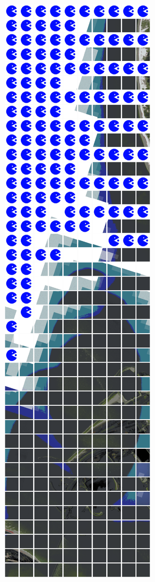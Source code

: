 <html>
<div>
<img src="https://github.com/HakkaTjakka/NL_TILE_MAP/blob/main/source.png" height="44" width="44">
<img src="https://github.com/HakkaTjakka/NL_TILE_MAP/blob/main/source.png" height="44" width="44">
<img src="https://github.com/HakkaTjakka/NL_TILE_MAP/blob/main/source.png" height="44" width="44">
<img src="https://github.com/HakkaTjakka/NL_TILE_MAP/blob/main/source.png" height="44" width="44">
<img src="https://github.com/HakkaTjakka/NL_TILE_MAP/blob/main/source.png" height="44" width="44">
<img src="https://github.com/HakkaTjakka/NL_TILE_MAP/blob/main/source.png" height="44" width="44">
<img src="https://github.com/HakkaTjakka/NL_TILE_MAP/blob/main/source.png" height="44" width="44">
<img src="https://github.com/HakkaTjakka/NL_TILE_MAP/blob/main/source.png" height="44" width="44">
<img src="https://github.com/HakkaTjakka/NL_TILE_MAP/blob/main/source.png" height="44" width="44">
<img src="https://github.com/HakkaTjakka/NL_TILE_MAP/blob/main/source.png" height="44" width="44">
<img src="https://github.com/HakkaTjakka/NL_TILE_MAP/blob/main/source.png" height="44" width="44">
<img src="https://github.com/HakkaTjakka/NL_TILE_MAP/blob/main/source.png" height="44" width="44">
<img src="https://github.com/HakkaTjakka/NL_TILE_MAP/blob/main/source.png" height="44" width="44">
<img src="https://github.com/HakkaTjakka/NL_TILE_MAP/blob/main/source.png" height="44" width="44">
<img src="https://github.com/HakkaTjakka/NL_TILE_MAP/blob/main/source.png" height="44" width="44">
<img src="https://github.com/HakkaTjakka/NL_TILE_MAP/blob/main/18/596/-1043/r.5965.-10430.png" height="44" width="44">
<img src="https://github.com/HakkaTjakka/NL_TILE_MAP/blob/main/18/596/-1043/r.5966.-10430.png" height="44" width="44">
<img src="https://github.com/HakkaTjakka/NL_TILE_MAP/blob/main/18/596/-1043/r.5967.-10430.png" height="44" width="44">
<img src="https://github.com/HakkaTjakka/NL_TILE_MAP/blob/main/18/596/-1043/r.5968.-10430.png" height="44" width="44">
<img src="https://github.com/HakkaTjakka/NL_TILE_MAP/blob/main/18/596/-1043/r.5969.-10430.png" height="44" width="44">
<br>
<img src="https://github.com/HakkaTjakka/NL_TILE_MAP/blob/main/source.png" height="44" width="44">
<img src="https://github.com/HakkaTjakka/NL_TILE_MAP/blob/main/source.png" height="44" width="44">
<img src="https://github.com/HakkaTjakka/NL_TILE_MAP/blob/main/source.png" height="44" width="44">
<img src="https://github.com/HakkaTjakka/NL_TILE_MAP/blob/main/source.png" height="44" width="44">
<img src="https://github.com/HakkaTjakka/NL_TILE_MAP/blob/main/source.png" height="44" width="44">
<img src="https://github.com/HakkaTjakka/NL_TILE_MAP/blob/main/source.png" height="44" width="44">
<img src="https://github.com/HakkaTjakka/NL_TILE_MAP/blob/main/source.png" height="44" width="44">
<img src="https://github.com/HakkaTjakka/NL_TILE_MAP/blob/main/source.png" height="44" width="44">
<img src="https://github.com/HakkaTjakka/NL_TILE_MAP/blob/main/source.png" height="44" width="44">
<img src="https://github.com/HakkaTjakka/NL_TILE_MAP/blob/main/source.png" height="44" width="44">
<img src="https://github.com/HakkaTjakka/NL_TILE_MAP/blob/main/source.png" height="44" width="44">
<img src="https://github.com/HakkaTjakka/NL_TILE_MAP/blob/main/source.png" height="44" width="44">
<img src="https://github.com/HakkaTjakka/NL_TILE_MAP/blob/main/source.png" height="44" width="44">
<img src="https://github.com/HakkaTjakka/NL_TILE_MAP/blob/main/source.png" height="44" width="44">
<img src="https://github.com/HakkaTjakka/NL_TILE_MAP/blob/main/source.png" height="44" width="44">
<img src="https://github.com/HakkaTjakka/NL_TILE_MAP/blob/main/18/596/-1043/r.5965.-10429.png" height="44" width="44">
<img src="https://github.com/HakkaTjakka/NL_TILE_MAP/blob/main/18/596/-1043/r.5966.-10429.png" height="44" width="44">
<img src="https://github.com/HakkaTjakka/NL_TILE_MAP/blob/main/18/596/-1043/r.5967.-10429.png" height="44" width="44">
<img src="https://github.com/HakkaTjakka/NL_TILE_MAP/blob/main/18/596/-1043/r.5968.-10429.png" height="44" width="44">
<img src="https://github.com/HakkaTjakka/NL_TILE_MAP/blob/main/18/596/-1043/r.5969.-10429.png" height="44" width="44">
<br>
<img src="https://github.com/HakkaTjakka/NL_TILE_MAP/blob/main/source.png" height="44" width="44">
<img src="https://github.com/HakkaTjakka/NL_TILE_MAP/blob/main/source.png" height="44" width="44">
<img src="https://github.com/HakkaTjakka/NL_TILE_MAP/blob/main/source.png" height="44" width="44">
<img src="https://github.com/HakkaTjakka/NL_TILE_MAP/blob/main/source.png" height="44" width="44">
<img src="https://github.com/HakkaTjakka/NL_TILE_MAP/blob/main/source.png" height="44" width="44">
<img src="https://github.com/HakkaTjakka/NL_TILE_MAP/blob/main/source.png" height="44" width="44">
<img src="https://github.com/HakkaTjakka/NL_TILE_MAP/blob/main/source.png" height="44" width="44">
<img src="https://github.com/HakkaTjakka/NL_TILE_MAP/blob/main/source.png" height="44" width="44">
<img src="https://github.com/HakkaTjakka/NL_TILE_MAP/blob/main/source.png" height="44" width="44">
<img src="https://github.com/HakkaTjakka/NL_TILE_MAP/blob/main/source.png" height="44" width="44">
<img src="https://github.com/HakkaTjakka/NL_TILE_MAP/blob/main/source.png" height="44" width="44">
<img src="https://github.com/HakkaTjakka/NL_TILE_MAP/blob/main/source.png" height="44" width="44">
<img src="https://github.com/HakkaTjakka/NL_TILE_MAP/blob/main/source.png" height="44" width="44">
<img src="https://github.com/HakkaTjakka/NL_TILE_MAP/blob/main/source.png" height="44" width="44">
<img src="https://github.com/HakkaTjakka/NL_TILE_MAP/blob/main/18/596/-1043/r.5964.-10428.png" height="44" width="44">
<img src="https://github.com/HakkaTjakka/NL_TILE_MAP/blob/main/18/596/-1043/r.5965.-10428.png" height="44" width="44">
<img src="https://github.com/HakkaTjakka/NL_TILE_MAP/blob/main/18/596/-1043/r.5966.-10428.png" height="44" width="44">
<img src="https://github.com/HakkaTjakka/NL_TILE_MAP/blob/main/18/596/-1043/r.5967.-10428.png" height="44" width="44">
<img src="https://github.com/HakkaTjakka/NL_TILE_MAP/blob/main/18/596/-1043/r.5968.-10428.png" height="44" width="44">
<img src="https://github.com/HakkaTjakka/NL_TILE_MAP/blob/main/18/596/-1043/r.5969.-10428.png" height="44" width="44">
<br>
<img src="https://github.com/HakkaTjakka/NL_TILE_MAP/blob/main/source.png" height="44" width="44">
<img src="https://github.com/HakkaTjakka/NL_TILE_MAP/blob/main/source.png" height="44" width="44">
<img src="https://github.com/HakkaTjakka/NL_TILE_MAP/blob/main/source.png" height="44" width="44">
<img src="https://github.com/HakkaTjakka/NL_TILE_MAP/blob/main/source.png" height="44" width="44">
<img src="https://github.com/HakkaTjakka/NL_TILE_MAP/blob/main/source.png" height="44" width="44">
<img src="https://github.com/HakkaTjakka/NL_TILE_MAP/blob/main/source.png" height="44" width="44">
<img src="https://github.com/HakkaTjakka/NL_TILE_MAP/blob/main/source.png" height="44" width="44">
<img src="https://github.com/HakkaTjakka/NL_TILE_MAP/blob/main/source.png" height="44" width="44">
<img src="https://github.com/HakkaTjakka/NL_TILE_MAP/blob/main/source.png" height="44" width="44">
<img src="https://github.com/HakkaTjakka/NL_TILE_MAP/blob/main/source.png" height="44" width="44">
<img src="https://github.com/HakkaTjakka/NL_TILE_MAP/blob/main/source.png" height="44" width="44">
<img src="https://github.com/HakkaTjakka/NL_TILE_MAP/blob/main/source.png" height="44" width="44">
<img src="https://github.com/HakkaTjakka/NL_TILE_MAP/blob/main/source.png" height="44" width="44">
<img src="https://github.com/HakkaTjakka/NL_TILE_MAP/blob/main/source.png" height="44" width="44">
<img src="https://github.com/HakkaTjakka/NL_TILE_MAP/blob/main/18/596/-1043/r.5964.-10427.png" height="44" width="44">
<img src="https://github.com/HakkaTjakka/NL_TILE_MAP/blob/main/18/596/-1043/r.5965.-10427.png" height="44" width="44">
<img src="https://github.com/HakkaTjakka/NL_TILE_MAP/blob/main/18/596/-1043/r.5966.-10427.png" height="44" width="44">
<img src="https://github.com/HakkaTjakka/NL_TILE_MAP/blob/main/18/596/-1043/r.5967.-10427.png" height="44" width="44">
<img src="https://github.com/HakkaTjakka/NL_TILE_MAP/blob/main/18/596/-1043/r.5968.-10427.png" height="44" width="44">
<img src="https://github.com/HakkaTjakka/NL_TILE_MAP/blob/main/18/596/-1043/r.5969.-10427.png" height="44" width="44">
<br>
<img src="https://github.com/HakkaTjakka/NL_TILE_MAP/blob/main/source.png" height="44" width="44">
<img src="https://github.com/HakkaTjakka/NL_TILE_MAP/blob/main/source.png" height="44" width="44">
<img src="https://github.com/HakkaTjakka/NL_TILE_MAP/blob/main/source.png" height="44" width="44">
<img src="https://github.com/HakkaTjakka/NL_TILE_MAP/blob/main/source.png" height="44" width="44">
<img src="https://github.com/HakkaTjakka/NL_TILE_MAP/blob/main/source.png" height="44" width="44">
<img src="https://github.com/HakkaTjakka/NL_TILE_MAP/blob/main/source.png" height="44" width="44">
<img src="https://github.com/HakkaTjakka/NL_TILE_MAP/blob/main/source.png" height="44" width="44">
<img src="https://github.com/HakkaTjakka/NL_TILE_MAP/blob/main/source.png" height="44" width="44">
<img src="https://github.com/HakkaTjakka/NL_TILE_MAP/blob/main/source.png" height="44" width="44">
<img src="https://github.com/HakkaTjakka/NL_TILE_MAP/blob/main/source.png" height="44" width="44">
<img src="https://github.com/HakkaTjakka/NL_TILE_MAP/blob/main/source.png" height="44" width="44">
<img src="https://github.com/HakkaTjakka/NL_TILE_MAP/blob/main/source.png" height="44" width="44">
<img src="https://github.com/HakkaTjakka/NL_TILE_MAP/blob/main/source.png" height="44" width="44">
<img src="https://github.com/HakkaTjakka/NL_TILE_MAP/blob/main/source.png" height="44" width="44">
<img src="https://github.com/HakkaTjakka/NL_TILE_MAP/blob/main/source.png" height="44" width="44">
<img src="https://github.com/HakkaTjakka/NL_TILE_MAP/blob/main/source.png" height="44" width="44">
<img src="https://github.com/HakkaTjakka/NL_TILE_MAP/blob/main/18/596/-1043/r.5966.-10426.png" height="44" width="44">
<img src="https://github.com/HakkaTjakka/NL_TILE_MAP/blob/main/18/596/-1043/r.5967.-10426.png" height="44" width="44">
<img src="https://github.com/HakkaTjakka/NL_TILE_MAP/blob/main/18/596/-1043/r.5968.-10426.png" height="44" width="44">
<img src="https://github.com/HakkaTjakka/NL_TILE_MAP/blob/main/18/596/-1043/r.5969.-10426.png" height="44" width="44">
<br>
<img src="https://github.com/HakkaTjakka/NL_TILE_MAP/blob/main/source.png" height="44" width="44">
<img src="https://github.com/HakkaTjakka/NL_TILE_MAP/blob/main/source.png" height="44" width="44">
<img src="https://github.com/HakkaTjakka/NL_TILE_MAP/blob/main/source.png" height="44" width="44">
<img src="https://github.com/HakkaTjakka/NL_TILE_MAP/blob/main/source.png" height="44" width="44">
<img src="https://github.com/HakkaTjakka/NL_TILE_MAP/blob/main/source.png" height="44" width="44">
<img src="https://github.com/HakkaTjakka/NL_TILE_MAP/blob/main/source.png" height="44" width="44">
<img src="https://github.com/HakkaTjakka/NL_TILE_MAP/blob/main/source.png" height="44" width="44">
<img src="https://github.com/HakkaTjakka/NL_TILE_MAP/blob/main/source.png" height="44" width="44">
<img src="https://github.com/HakkaTjakka/NL_TILE_MAP/blob/main/source.png" height="44" width="44">
<img src="https://github.com/HakkaTjakka/NL_TILE_MAP/blob/main/source.png" height="44" width="44">
<img src="https://github.com/HakkaTjakka/NL_TILE_MAP/blob/main/source.png" height="44" width="44">
<img src="https://github.com/HakkaTjakka/NL_TILE_MAP/blob/main/source.png" height="44" width="44">
<img src="https://github.com/HakkaTjakka/NL_TILE_MAP/blob/main/source.png" height="44" width="44">
<img src="https://github.com/HakkaTjakka/NL_TILE_MAP/blob/main/source.png" height="44" width="44">
<img src="https://github.com/HakkaTjakka/NL_TILE_MAP/blob/main/source.png" height="44" width="44">
<img src="https://github.com/HakkaTjakka/NL_TILE_MAP/blob/main/18/596/-1043/r.5965.-10425.png" height="44" width="44">
<img src="https://github.com/HakkaTjakka/NL_TILE_MAP/blob/main/18/596/-1043/r.5966.-10425.png" height="44" width="44">
<img src="https://github.com/HakkaTjakka/NL_TILE_MAP/blob/main/18/596/-1043/r.5967.-10425.png" height="44" width="44">
<img src="https://github.com/HakkaTjakka/NL_TILE_MAP/blob/main/18/596/-1043/r.5968.-10425.png" height="44" width="44">
<img src="https://github.com/HakkaTjakka/NL_TILE_MAP/blob/main/18/596/-1043/r.5969.-10425.png" height="44" width="44">
<br>
<img src="https://github.com/HakkaTjakka/NL_TILE_MAP/blob/main/source.png" height="44" width="44">
<img src="https://github.com/HakkaTjakka/NL_TILE_MAP/blob/main/source.png" height="44" width="44">
<img src="https://github.com/HakkaTjakka/NL_TILE_MAP/blob/main/source.png" height="44" width="44">
<img src="https://github.com/HakkaTjakka/NL_TILE_MAP/blob/main/source.png" height="44" width="44">
<img src="https://github.com/HakkaTjakka/NL_TILE_MAP/blob/main/source.png" height="44" width="44">
<img src="https://github.com/HakkaTjakka/NL_TILE_MAP/blob/main/source.png" height="44" width="44">
<img src="https://github.com/HakkaTjakka/NL_TILE_MAP/blob/main/source.png" height="44" width="44">
<img src="https://github.com/HakkaTjakka/NL_TILE_MAP/blob/main/source.png" height="44" width="44">
<img src="https://github.com/HakkaTjakka/NL_TILE_MAP/blob/main/source.png" height="44" width="44">
<img src="https://github.com/HakkaTjakka/NL_TILE_MAP/blob/main/source.png" height="44" width="44">
<img src="https://github.com/HakkaTjakka/NL_TILE_MAP/blob/main/source.png" height="44" width="44">
<img src="https://github.com/HakkaTjakka/NL_TILE_MAP/blob/main/source.png" height="44" width="44">
<img src="https://github.com/HakkaTjakka/NL_TILE_MAP/blob/main/source.png" height="44" width="44">
<img src="https://github.com/HakkaTjakka/NL_TILE_MAP/blob/main/source.png" height="44" width="44">
<img src="https://github.com/HakkaTjakka/NL_TILE_MAP/blob/main/source.png" height="44" width="44">
<img src="https://github.com/HakkaTjakka/NL_TILE_MAP/blob/main/18/596/-1043/r.5965.-10424.png" height="44" width="44">
<img src="https://github.com/HakkaTjakka/NL_TILE_MAP/blob/main/18/596/-1043/r.5966.-10424.png" height="44" width="44">
<img src="https://github.com/HakkaTjakka/NL_TILE_MAP/blob/main/18/596/-1043/r.5967.-10424.png" height="44" width="44">
<img src="https://github.com/HakkaTjakka/NL_TILE_MAP/blob/main/18/596/-1043/r.5968.-10424.png" height="44" width="44">
<img src="https://github.com/HakkaTjakka/NL_TILE_MAP/blob/main/18/596/-1043/r.5969.-10424.png" height="44" width="44">
<br>
<img src="https://github.com/HakkaTjakka/NL_TILE_MAP/blob/main/source.png" height="44" width="44">
<img src="https://github.com/HakkaTjakka/NL_TILE_MAP/blob/main/source.png" height="44" width="44">
<img src="https://github.com/HakkaTjakka/NL_TILE_MAP/blob/main/source.png" height="44" width="44">
<img src="https://github.com/HakkaTjakka/NL_TILE_MAP/blob/main/18/595/-1043/r.5953.-10423.png" height="44" width="44">
<img src="https://github.com/HakkaTjakka/NL_TILE_MAP/blob/main/source.png" height="44" width="44">
<img src="https://github.com/HakkaTjakka/NL_TILE_MAP/blob/main/source.png" height="44" width="44">
<img src="https://github.com/HakkaTjakka/NL_TILE_MAP/blob/main/source.png" height="44" width="44">
<img src="https://github.com/HakkaTjakka/NL_TILE_MAP/blob/main/source.png" height="44" width="44">
<img src="https://github.com/HakkaTjakka/NL_TILE_MAP/blob/main/source.png" height="44" width="44">
<img src="https://github.com/HakkaTjakka/NL_TILE_MAP/blob/main/source.png" height="44" width="44">
<img src="https://github.com/HakkaTjakka/NL_TILE_MAP/blob/main/source.png" height="44" width="44">
<img src="https://github.com/HakkaTjakka/NL_TILE_MAP/blob/main/source.png" height="44" width="44">
<img src="https://github.com/HakkaTjakka/NL_TILE_MAP/blob/main/source.png" height="44" width="44">
<img src="https://github.com/HakkaTjakka/NL_TILE_MAP/blob/main/source.png" height="44" width="44">
<img src="https://github.com/HakkaTjakka/NL_TILE_MAP/blob/main/source.png" height="44" width="44">
<img src="https://github.com/HakkaTjakka/NL_TILE_MAP/blob/main/source.png" height="44" width="44">
<img src="https://github.com/HakkaTjakka/NL_TILE_MAP/blob/main/18/596/-1043/r.5966.-10423.png" height="44" width="44">
<img src="https://github.com/HakkaTjakka/NL_TILE_MAP/blob/main/18/596/-1043/r.5967.-10423.png" height="44" width="44">
<img src="https://github.com/HakkaTjakka/NL_TILE_MAP/blob/main/18/596/-1043/r.5968.-10423.png" height="44" width="44">
<img src="https://github.com/HakkaTjakka/NL_TILE_MAP/blob/main/18/596/-1043/r.5969.-10423.png" height="44" width="44">
<br>
<img src="https://github.com/HakkaTjakka/NL_TILE_MAP/blob/main/source.png" height="44" width="44">
<img src="https://github.com/HakkaTjakka/NL_TILE_MAP/blob/main/source.png" height="44" width="44">
<img src="https://github.com/HakkaTjakka/NL_TILE_MAP/blob/main/18/595/-1043/r.5952.-10422.png" height="44" width="44">
<img src="https://github.com/HakkaTjakka/NL_TILE_MAP/blob/main/18/595/-1043/r.5953.-10422.png" height="44" width="44">
<img src="https://github.com/HakkaTjakka/NL_TILE_MAP/blob/main/18/595/-1043/r.5954.-10422.png" height="44" width="44">
<img src="https://github.com/HakkaTjakka/NL_TILE_MAP/blob/main/18/595/-1043/r.5955.-10422.png" height="44" width="44">
<img src="https://github.com/HakkaTjakka/NL_TILE_MAP/blob/main/18/595/-1043/r.5956.-10422.png" height="44" width="44">
<img src="https://github.com/HakkaTjakka/NL_TILE_MAP/blob/main/source.png" height="44" width="44">
<img src="https://github.com/HakkaTjakka/NL_TILE_MAP/blob/main/source.png" height="44" width="44">
<img src="https://github.com/HakkaTjakka/NL_TILE_MAP/blob/main/source.png" height="44" width="44">
<img src="https://github.com/HakkaTjakka/NL_TILE_MAP/blob/main/source.png" height="44" width="44">
<img src="https://github.com/HakkaTjakka/NL_TILE_MAP/blob/main/source.png" height="44" width="44">
<img src="https://github.com/HakkaTjakka/NL_TILE_MAP/blob/main/source.png" height="44" width="44">
<img src="https://github.com/HakkaTjakka/NL_TILE_MAP/blob/main/source.png" height="44" width="44">
<img src="https://github.com/HakkaTjakka/NL_TILE_MAP/blob/main/18/596/-1043/r.5964.-10422.png" height="44" width="44">
<img src="https://github.com/HakkaTjakka/NL_TILE_MAP/blob/main/18/596/-1043/r.5965.-10422.png" height="44" width="44">
<img src="https://github.com/HakkaTjakka/NL_TILE_MAP/blob/main/18/596/-1043/r.5966.-10422.png" height="44" width="44">
<img src="https://github.com/HakkaTjakka/NL_TILE_MAP/blob/main/18/596/-1043/r.5967.-10422.png" height="44" width="44">
<img src="https://github.com/HakkaTjakka/NL_TILE_MAP/blob/main/18/596/-1043/r.5968.-10422.png" height="44" width="44">
<img src="https://github.com/HakkaTjakka/NL_TILE_MAP/blob/main/18/596/-1043/r.5969.-10422.png" height="44" width="44">
<br>
<img src="https://github.com/HakkaTjakka/NL_TILE_MAP/blob/main/source.png" height="44" width="44">
<img src="https://github.com/HakkaTjakka/NL_TILE_MAP/blob/main/source.png" height="44" width="44">
<img src="https://github.com/HakkaTjakka/NL_TILE_MAP/blob/main/18/595/-1043/r.5952.-10421.png" height="44" width="44">
<img src="https://github.com/HakkaTjakka/NL_TILE_MAP/blob/main/18/595/-1043/r.5953.-10421.png" height="44" width="44">
<img src="https://github.com/HakkaTjakka/NL_TILE_MAP/blob/main/18/595/-1043/r.5954.-10421.png" height="44" width="44">
<img src="https://github.com/HakkaTjakka/NL_TILE_MAP/blob/main/18/595/-1043/r.5955.-10421.png" height="44" width="44">
<img src="https://github.com/HakkaTjakka/NL_TILE_MAP/blob/main/18/595/-1043/r.5956.-10421.png" height="44" width="44">
<img src="https://github.com/HakkaTjakka/NL_TILE_MAP/blob/main/18/595/-1043/r.5957.-10421.png" height="44" width="44">
<img src="https://github.com/HakkaTjakka/NL_TILE_MAP/blob/main/18/595/-1043/r.5958.-10421.png" height="44" width="44">
<img src="https://github.com/HakkaTjakka/NL_TILE_MAP/blob/main/18/595/-1043/r.5959.-10421.png" height="44" width="44">
<img src="https://github.com/HakkaTjakka/NL_TILE_MAP/blob/main/source.png" height="44" width="44">
<img src="https://github.com/HakkaTjakka/NL_TILE_MAP/blob/main/source.png" height="44" width="44">
<img src="https://github.com/HakkaTjakka/NL_TILE_MAP/blob/main/18/596/-1043/r.5962.-10421.png" height="44" width="44">
<img src="https://github.com/HakkaTjakka/NL_TILE_MAP/blob/main/18/596/-1043/r.5963.-10421.png" height="44" width="44">
<img src="https://github.com/HakkaTjakka/NL_TILE_MAP/blob/main/18/596/-1043/r.5964.-10421.png" height="44" width="44">
<img src="https://github.com/HakkaTjakka/NL_TILE_MAP/blob/main/18/596/-1043/r.5965.-10421.png" height="44" width="44">
<img src="https://github.com/HakkaTjakka/NL_TILE_MAP/blob/main/18/596/-1043/r.5966.-10421.png" height="44" width="44">
<img src="https://github.com/HakkaTjakka/NL_TILE_MAP/blob/main/18/596/-1043/r.5967.-10421.png" height="44" width="44">
<img src="https://github.com/HakkaTjakka/NL_TILE_MAP/blob/main/18/596/-1043/r.5968.-10421.png" height="44" width="44">
<img src="https://github.com/HakkaTjakka/NL_TILE_MAP/blob/main/18/596/-1043/r.5969.-10421.png" height="44" width="44">
<br>
<img src="https://github.com/HakkaTjakka/NL_TILE_MAP/blob/main/source.png" height="44" width="44">
<img src="https://github.com/HakkaTjakka/NL_TILE_MAP/blob/main/source.png" height="44" width="44">
<img src="https://github.com/HakkaTjakka/NL_TILE_MAP/blob/main/18/595/-1042/r.5952.-10420.png" height="44" width="44">
<img src="https://github.com/HakkaTjakka/NL_TILE_MAP/blob/main/18/595/-1042/r.5953.-10420.png" height="44" width="44">
<img src="https://github.com/HakkaTjakka/NL_TILE_MAP/blob/main/18/595/-1042/r.5954.-10420.png" height="44" width="44">
<img src="https://github.com/HakkaTjakka/NL_TILE_MAP/blob/main/18/595/-1042/r.5955.-10420.png" height="44" width="44">
<img src="https://github.com/HakkaTjakka/NL_TILE_MAP/blob/main/18/595/-1042/r.5956.-10420.png" height="44" width="44">
<img src="https://github.com/HakkaTjakka/NL_TILE_MAP/blob/main/18/595/-1042/r.5957.-10420.png" height="44" width="44">
<img src="https://github.com/HakkaTjakka/NL_TILE_MAP/blob/main/18/595/-1042/r.5958.-10420.png" height="44" width="44">
<img src="https://github.com/HakkaTjakka/NL_TILE_MAP/blob/main/18/595/-1042/r.5959.-10420.png" height="44" width="44">
<img src="https://github.com/HakkaTjakka/NL_TILE_MAP/blob/main/18/596/-1042/r.5960.-10420.png" height="44" width="44">
<img src="https://github.com/HakkaTjakka/NL_TILE_MAP/blob/main/source.png" height="44" width="44">
<img src="https://github.com/HakkaTjakka/NL_TILE_MAP/blob/main/18/596/-1042/r.5962.-10420.png" height="44" width="44">
<img src="https://github.com/HakkaTjakka/NL_TILE_MAP/blob/main/18/596/-1042/r.5963.-10420.png" height="44" width="44">
<img src="https://github.com/HakkaTjakka/NL_TILE_MAP/blob/main/18/596/-1042/r.5964.-10420.png" height="44" width="44">
<img src="https://github.com/HakkaTjakka/NL_TILE_MAP/blob/main/18/596/-1042/r.5965.-10420.png" height="44" width="44">
<img src="https://github.com/HakkaTjakka/NL_TILE_MAP/blob/main/18/596/-1042/r.5966.-10420.png" height="44" width="44">
<img src="https://github.com/HakkaTjakka/NL_TILE_MAP/blob/main/18/596/-1042/r.5967.-10420.png" height="44" width="44">
<img src="https://github.com/HakkaTjakka/NL_TILE_MAP/blob/main/18/596/-1042/r.5968.-10420.png" height="44" width="44">
<img src="https://github.com/HakkaTjakka/NL_TILE_MAP/blob/main/18/596/-1042/r.5969.-10420.png" height="44" width="44">
<br>
<img src="https://github.com/HakkaTjakka/NL_TILE_MAP/blob/main/source.png" height="44" width="44">
<img src="https://github.com/HakkaTjakka/NL_TILE_MAP/blob/main/18/595/-1042/r.5951.-10419.png" height="44" width="44">
<img src="https://github.com/HakkaTjakka/NL_TILE_MAP/blob/main/18/595/-1042/r.5952.-10419.png" height="44" width="44">
<img src="https://github.com/HakkaTjakka/NL_TILE_MAP/blob/main/18/595/-1042/r.5953.-10419.png" height="44" width="44">
<img src="https://github.com/HakkaTjakka/NL_TILE_MAP/blob/main/18/595/-1042/r.5954.-10419.png" height="44" width="44">
<img src="https://github.com/HakkaTjakka/NL_TILE_MAP/blob/main/18/595/-1042/r.5955.-10419.png" height="44" width="44">
<img src="https://github.com/HakkaTjakka/NL_TILE_MAP/blob/main/18/595/-1042/r.5956.-10419.png" height="44" width="44">
<img src="https://github.com/HakkaTjakka/NL_TILE_MAP/blob/main/18/595/-1042/r.5957.-10419.png" height="44" width="44">
<img src="https://github.com/HakkaTjakka/NL_TILE_MAP/blob/main/18/595/-1042/r.5958.-10419.png" height="44" width="44">
<img src="https://github.com/HakkaTjakka/NL_TILE_MAP/blob/main/18/595/-1042/r.5959.-10419.png" height="44" width="44">
<img src="https://github.com/HakkaTjakka/NL_TILE_MAP/blob/main/18/596/-1042/r.5960.-10419.png" height="44" width="44">
<img src="https://github.com/HakkaTjakka/NL_TILE_MAP/blob/main/18/596/-1042/r.5961.-10419.png" height="44" width="44">
<img src="https://github.com/HakkaTjakka/NL_TILE_MAP/blob/main/18/596/-1042/r.5962.-10419.png" height="44" width="44">
<img src="https://github.com/HakkaTjakka/NL_TILE_MAP/blob/main/18/596/-1042/r.5963.-10419.png" height="44" width="44">
<img src="https://github.com/HakkaTjakka/NL_TILE_MAP/blob/main/18/596/-1042/r.5964.-10419.png" height="44" width="44">
<img src="https://github.com/HakkaTjakka/NL_TILE_MAP/blob/main/18/596/-1042/r.5965.-10419.png" height="44" width="44">
<img src="https://github.com/HakkaTjakka/NL_TILE_MAP/blob/main/18/596/-1042/r.5966.-10419.png" height="44" width="44">
<img src="https://github.com/HakkaTjakka/NL_TILE_MAP/blob/main/18/596/-1042/r.5967.-10419.png" height="44" width="44">
<img src="https://github.com/HakkaTjakka/NL_TILE_MAP/blob/main/18/596/-1042/r.5968.-10419.png" height="44" width="44">
<img src="https://github.com/HakkaTjakka/NL_TILE_MAP/blob/main/18/596/-1042/r.5969.-10419.png" height="44" width="44">
<br>
<img src="https://github.com/HakkaTjakka/NL_TILE_MAP/blob/main/source.png" height="44" width="44">
<img src="https://github.com/HakkaTjakka/NL_TILE_MAP/blob/main/18/595/-1042/r.5951.-10418.png" height="44" width="44">
<img src="https://github.com/HakkaTjakka/NL_TILE_MAP/blob/main/18/595/-1042/r.5952.-10418.png" height="44" width="44">
<img src="https://github.com/HakkaTjakka/NL_TILE_MAP/blob/main/18/595/-1042/r.5953.-10418.png" height="44" width="44">
<img src="https://github.com/HakkaTjakka/NL_TILE_MAP/blob/main/18/595/-1042/r.5954.-10418.png" height="44" width="44">
<img src="https://github.com/HakkaTjakka/NL_TILE_MAP/blob/main/18/595/-1042/r.5955.-10418.png" height="44" width="44">
<img src="https://github.com/HakkaTjakka/NL_TILE_MAP/blob/main/18/595/-1042/r.5956.-10418.png" height="44" width="44">
<img src="https://github.com/HakkaTjakka/NL_TILE_MAP/blob/main/18/595/-1042/r.5957.-10418.png" height="44" width="44">
<img src="https://github.com/HakkaTjakka/NL_TILE_MAP/blob/main/18/595/-1042/r.5958.-10418.png" height="44" width="44">
<img src="https://github.com/HakkaTjakka/NL_TILE_MAP/blob/main/18/595/-1042/r.5959.-10418.png" height="44" width="44">
<img src="https://github.com/HakkaTjakka/NL_TILE_MAP/blob/main/18/596/-1042/r.5960.-10418.png" height="44" width="44">
<img src="https://github.com/HakkaTjakka/NL_TILE_MAP/blob/main/18/596/-1042/r.5961.-10418.png" height="44" width="44">
<img src="https://github.com/HakkaTjakka/NL_TILE_MAP/blob/main/18/596/-1042/r.5962.-10418.png" height="44" width="44">
<img src="https://github.com/HakkaTjakka/NL_TILE_MAP/blob/main/18/596/-1042/r.5963.-10418.png" height="44" width="44">
<img src="https://github.com/HakkaTjakka/NL_TILE_MAP/blob/main/18/596/-1042/r.5964.-10418.png" height="44" width="44">
<img src="https://github.com/HakkaTjakka/NL_TILE_MAP/blob/main/18/596/-1042/r.5965.-10418.png" height="44" width="44">
<img src="https://github.com/HakkaTjakka/NL_TILE_MAP/blob/main/18/596/-1042/r.5966.-10418.png" height="44" width="44">
<img src="https://github.com/HakkaTjakka/NL_TILE_MAP/blob/main/18/596/-1042/r.5967.-10418.png" height="44" width="44">
<img src="https://github.com/HakkaTjakka/NL_TILE_MAP/blob/main/18/596/-1042/r.5968.-10418.png" height="44" width="44">
<img src="https://github.com/HakkaTjakka/NL_TILE_MAP/blob/main/18/596/-1042/r.5969.-10418.png" height="44" width="44">
<br>
<img src="https://github.com/HakkaTjakka/NL_TILE_MAP/blob/main/18/595/-1042/r.5950.-10417.png" height="44" width="44">
<img src="https://github.com/HakkaTjakka/NL_TILE_MAP/blob/main/18/595/-1042/r.5951.-10417.png" height="44" width="44">
<img src="https://github.com/HakkaTjakka/NL_TILE_MAP/blob/main/18/595/-1042/r.5952.-10417.png" height="44" width="44">
<img src="https://github.com/HakkaTjakka/NL_TILE_MAP/blob/main/18/595/-1042/r.5953.-10417.png" height="44" width="44">
<img src="https://github.com/HakkaTjakka/NL_TILE_MAP/blob/main/18/595/-1042/r.5954.-10417.png" height="44" width="44">
<img src="https://github.com/HakkaTjakka/NL_TILE_MAP/blob/main/18/595/-1042/r.5955.-10417.png" height="44" width="44">
<img src="https://github.com/HakkaTjakka/NL_TILE_MAP/blob/main/18/595/-1042/r.5956.-10417.png" height="44" width="44">
<img src="https://github.com/HakkaTjakka/NL_TILE_MAP/blob/main/18/595/-1042/r.5957.-10417.png" height="44" width="44">
<img src="https://github.com/HakkaTjakka/NL_TILE_MAP/blob/main/18/595/-1042/r.5958.-10417.png" height="44" width="44">
<img src="https://github.com/HakkaTjakka/NL_TILE_MAP/blob/main/18/595/-1042/r.5959.-10417.png" height="44" width="44">
<img src="https://github.com/HakkaTjakka/NL_TILE_MAP/blob/main/18/596/-1042/r.5960.-10417.png" height="44" width="44">
<img src="https://github.com/HakkaTjakka/NL_TILE_MAP/blob/main/18/596/-1042/r.5961.-10417.png" height="44" width="44">
<img src="https://github.com/HakkaTjakka/NL_TILE_MAP/blob/main/18/596/-1042/r.5962.-10417.png" height="44" width="44">
<img src="https://github.com/HakkaTjakka/NL_TILE_MAP/blob/main/18/596/-1042/r.5963.-10417.png" height="44" width="44">
<img src="https://github.com/HakkaTjakka/NL_TILE_MAP/blob/main/18/596/-1042/r.5964.-10417.png" height="44" width="44">
<img src="https://github.com/HakkaTjakka/NL_TILE_MAP/blob/main/18/596/-1042/r.5965.-10417.png" height="44" width="44">
<img src="https://github.com/HakkaTjakka/NL_TILE_MAP/blob/main/18/596/-1042/r.5966.-10417.png" height="44" width="44">
<img src="https://github.com/HakkaTjakka/NL_TILE_MAP/blob/main/18/596/-1042/r.5967.-10417.png" height="44" width="44">
<img src="https://github.com/HakkaTjakka/NL_TILE_MAP/blob/main/18/596/-1042/r.5968.-10417.png" height="44" width="44">
<img src="https://github.com/HakkaTjakka/NL_TILE_MAP/blob/main/18/596/-1042/r.5969.-10417.png" height="44" width="44">
<br>
<img src="https://github.com/HakkaTjakka/NL_TILE_MAP/blob/main/18/595/-1042/r.5950.-10416.png" height="44" width="44">
<img src="https://github.com/HakkaTjakka/NL_TILE_MAP/blob/main/18/595/-1042/r.5951.-10416.png" height="44" width="44">
<img src="https://github.com/HakkaTjakka/NL_TILE_MAP/blob/main/18/595/-1042/r.5952.-10416.png" height="44" width="44">
<img src="https://github.com/HakkaTjakka/NL_TILE_MAP/blob/main/18/595/-1042/r.5953.-10416.png" height="44" width="44">
<img src="https://github.com/HakkaTjakka/NL_TILE_MAP/blob/main/18/595/-1042/r.5954.-10416.png" height="44" width="44">
<img src="https://github.com/HakkaTjakka/NL_TILE_MAP/blob/main/18/595/-1042/r.5955.-10416.png" height="44" width="44">
<img src="https://github.com/HakkaTjakka/NL_TILE_MAP/blob/main/18/595/-1042/r.5956.-10416.png" height="44" width="44">
<img src="https://github.com/HakkaTjakka/NL_TILE_MAP/blob/main/18/595/-1042/r.5957.-10416.png" height="44" width="44">
<img src="https://github.com/HakkaTjakka/NL_TILE_MAP/blob/main/18/595/-1042/r.5958.-10416.png" height="44" width="44">
<img src="https://github.com/HakkaTjakka/NL_TILE_MAP/blob/main/18/595/-1042/r.5959.-10416.png" height="44" width="44">
<img src="https://github.com/HakkaTjakka/NL_TILE_MAP/blob/main/18/596/-1042/r.5960.-10416.png" height="44" width="44">
<img src="https://github.com/HakkaTjakka/NL_TILE_MAP/blob/main/18/596/-1042/r.5961.-10416.png" height="44" width="44">
<img src="https://github.com/HakkaTjakka/NL_TILE_MAP/blob/main/18/596/-1042/r.5962.-10416.png" height="44" width="44">
<img src="https://github.com/HakkaTjakka/NL_TILE_MAP/blob/main/18/596/-1042/r.5963.-10416.png" height="44" width="44">
<img src="https://github.com/HakkaTjakka/NL_TILE_MAP/blob/main/18/596/-1042/r.5964.-10416.png" height="44" width="44">
<img src="https://github.com/HakkaTjakka/NL_TILE_MAP/blob/main/18/596/-1042/r.5965.-10416.png" height="44" width="44">
<img src="https://github.com/HakkaTjakka/NL_TILE_MAP/blob/main/18/596/-1042/r.5966.-10416.png" height="44" width="44">
<img src="https://github.com/HakkaTjakka/NL_TILE_MAP/blob/main/18/596/-1042/r.5967.-10416.png" height="44" width="44">
<img src="https://github.com/HakkaTjakka/NL_TILE_MAP/blob/main/18/596/-1042/r.5968.-10416.png" height="44" width="44">
<img src="https://github.com/HakkaTjakka/NL_TILE_MAP/blob/main/18/596/-1042/r.5969.-10416.png" height="44" width="44">
<br>
<img src="https://github.com/HakkaTjakka/NL_TILE_MAP/blob/main/18/595/-1042/r.5950.-10415.png" height="44" width="44">
<img src="https://github.com/HakkaTjakka/NL_TILE_MAP/blob/main/18/595/-1042/r.5951.-10415.png" height="44" width="44">
<img src="https://github.com/HakkaTjakka/NL_TILE_MAP/blob/main/18/595/-1042/r.5952.-10415.png" height="44" width="44">
<img src="https://github.com/HakkaTjakka/NL_TILE_MAP/blob/main/18/595/-1042/r.5953.-10415.png" height="44" width="44">
<img src="https://github.com/HakkaTjakka/NL_TILE_MAP/blob/main/18/595/-1042/r.5954.-10415.png" height="44" width="44">
<img src="https://github.com/HakkaTjakka/NL_TILE_MAP/blob/main/18/595/-1042/r.5955.-10415.png" height="44" width="44">
<img src="https://github.com/HakkaTjakka/NL_TILE_MAP/blob/main/18/595/-1042/r.5956.-10415.png" height="44" width="44">
<img src="https://github.com/HakkaTjakka/NL_TILE_MAP/blob/main/18/595/-1042/r.5957.-10415.png" height="44" width="44">
<img src="https://github.com/HakkaTjakka/NL_TILE_MAP/blob/main/18/595/-1042/r.5958.-10415.png" height="44" width="44">
<img src="https://github.com/HakkaTjakka/NL_TILE_MAP/blob/main/18/595/-1042/r.5959.-10415.png" height="44" width="44">
<img src="https://github.com/HakkaTjakka/NL_TILE_MAP/blob/main/18/596/-1042/r.5960.-10415.png" height="44" width="44">
<img src="https://github.com/HakkaTjakka/NL_TILE_MAP/blob/main/18/596/-1042/r.5961.-10415.png" height="44" width="44">
<img src="https://github.com/HakkaTjakka/NL_TILE_MAP/blob/main/18/596/-1042/r.5962.-10415.png" height="44" width="44">
<img src="https://github.com/HakkaTjakka/NL_TILE_MAP/blob/main/18/596/-1042/r.5963.-10415.png" height="44" width="44">
<img src="https://github.com/HakkaTjakka/NL_TILE_MAP/blob/main/18/596/-1042/r.5964.-10415.png" height="44" width="44">
<img src="https://github.com/HakkaTjakka/NL_TILE_MAP/blob/main/18/596/-1042/r.5965.-10415.png" height="44" width="44">
<img src="https://github.com/HakkaTjakka/NL_TILE_MAP/blob/main/18/596/-1042/r.5966.-10415.png" height="44" width="44">
<img src="https://github.com/HakkaTjakka/NL_TILE_MAP/blob/main/18/596/-1042/r.5967.-10415.png" height="44" width="44">
<img src="https://github.com/HakkaTjakka/NL_TILE_MAP/blob/main/18/596/-1042/r.5968.-10415.png" height="44" width="44">
<img src="https://github.com/HakkaTjakka/NL_TILE_MAP/blob/main/18/596/-1042/r.5969.-10415.png" height="44" width="44">
<br>
<img src="https://github.com/HakkaTjakka/NL_TILE_MAP/blob/main/18/595/-1042/r.5950.-10414.png" height="44" width="44">
<img src="https://github.com/HakkaTjakka/NL_TILE_MAP/blob/main/18/595/-1042/r.5951.-10414.png" height="44" width="44">
<img src="https://github.com/HakkaTjakka/NL_TILE_MAP/blob/main/18/595/-1042/r.5952.-10414.png" height="44" width="44">
<img src="https://github.com/HakkaTjakka/NL_TILE_MAP/blob/main/18/595/-1042/r.5953.-10414.png" height="44" width="44">
<img src="https://github.com/HakkaTjakka/NL_TILE_MAP/blob/main/18/595/-1042/r.5954.-10414.png" height="44" width="44">
<img src="https://github.com/HakkaTjakka/NL_TILE_MAP/blob/main/18/595/-1042/r.5955.-10414.png" height="44" width="44">
<img src="https://github.com/HakkaTjakka/NL_TILE_MAP/blob/main/18/595/-1042/r.5956.-10414.png" height="44" width="44">
<img src="https://github.com/HakkaTjakka/NL_TILE_MAP/blob/main/18/595/-1042/r.5957.-10414.png" height="44" width="44">
<img src="https://github.com/HakkaTjakka/NL_TILE_MAP/blob/main/18/595/-1042/r.5958.-10414.png" height="44" width="44">
<img src="https://github.com/HakkaTjakka/NL_TILE_MAP/blob/main/18/595/-1042/r.5959.-10414.png" height="44" width="44">
<img src="https://github.com/HakkaTjakka/NL_TILE_MAP/blob/main/18/596/-1042/r.5960.-10414.png" height="44" width="44">
<img src="https://github.com/HakkaTjakka/NL_TILE_MAP/blob/main/18/596/-1042/r.5961.-10414.png" height="44" width="44">
<img src="https://github.com/HakkaTjakka/NL_TILE_MAP/blob/main/18/596/-1042/r.5962.-10414.png" height="44" width="44">
<img src="https://github.com/HakkaTjakka/NL_TILE_MAP/blob/main/18/596/-1042/r.5963.-10414.png" height="44" width="44">
<img src="https://github.com/HakkaTjakka/NL_TILE_MAP/blob/main/18/596/-1042/r.5964.-10414.png" height="44" width="44">
<img src="https://github.com/HakkaTjakka/NL_TILE_MAP/blob/main/18/596/-1042/r.5965.-10414.png" height="44" width="44">
<img src="https://github.com/HakkaTjakka/NL_TILE_MAP/blob/main/18/596/-1042/r.5966.-10414.png" height="44" width="44">
<img src="https://github.com/HakkaTjakka/NL_TILE_MAP/blob/main/18/596/-1042/r.5967.-10414.png" height="44" width="44">
<img src="https://github.com/HakkaTjakka/NL_TILE_MAP/blob/main/18/596/-1042/r.5968.-10414.png" height="44" width="44">
<img src="https://github.com/HakkaTjakka/NL_TILE_MAP/blob/main/18/596/-1042/r.5969.-10414.png" height="44" width="44">
<br>
<img src="https://github.com/HakkaTjakka/NL_TILE_MAP/blob/main/18/595/-1042/r.5950.-10413.png" height="44" width="44">
<img src="https://github.com/HakkaTjakka/NL_TILE_MAP/blob/main/18/595/-1042/r.5951.-10413.png" height="44" width="44">
<img src="https://github.com/HakkaTjakka/NL_TILE_MAP/blob/main/18/595/-1042/r.5952.-10413.png" height="44" width="44">
<img src="https://github.com/HakkaTjakka/NL_TILE_MAP/blob/main/18/595/-1042/r.5953.-10413.png" height="44" width="44">
<img src="https://github.com/HakkaTjakka/NL_TILE_MAP/blob/main/18/595/-1042/r.5954.-10413.png" height="44" width="44">
<img src="https://github.com/HakkaTjakka/NL_TILE_MAP/blob/main/18/595/-1042/r.5955.-10413.png" height="44" width="44">
<img src="https://github.com/HakkaTjakka/NL_TILE_MAP/blob/main/18/595/-1042/r.5956.-10413.png" height="44" width="44">
<img src="https://github.com/HakkaTjakka/NL_TILE_MAP/blob/main/18/595/-1042/r.5957.-10413.png" height="44" width="44">
<img src="https://github.com/HakkaTjakka/NL_TILE_MAP/blob/main/18/595/-1042/r.5958.-10413.png" height="44" width="44">
<img src="https://github.com/HakkaTjakka/NL_TILE_MAP/blob/main/18/595/-1042/r.5959.-10413.png" height="44" width="44">
<img src="https://github.com/HakkaTjakka/NL_TILE_MAP/blob/main/18/596/-1042/r.5960.-10413.png" height="44" width="44">
<img src="https://github.com/HakkaTjakka/NL_TILE_MAP/blob/main/18/596/-1042/r.5961.-10413.png" height="44" width="44">
<img src="https://github.com/HakkaTjakka/NL_TILE_MAP/blob/main/18/596/-1042/r.5962.-10413.png" height="44" width="44">
<img src="https://github.com/HakkaTjakka/NL_TILE_MAP/blob/main/18/596/-1042/r.5963.-10413.png" height="44" width="44">
<img src="https://github.com/HakkaTjakka/NL_TILE_MAP/blob/main/18/596/-1042/r.5964.-10413.png" height="44" width="44">
<img src="https://github.com/HakkaTjakka/NL_TILE_MAP/blob/main/18/596/-1042/r.5965.-10413.png" height="44" width="44">
<img src="https://github.com/HakkaTjakka/NL_TILE_MAP/blob/main/18/596/-1042/r.5966.-10413.png" height="44" width="44">
<img src="https://github.com/HakkaTjakka/NL_TILE_MAP/blob/main/18/596/-1042/r.5967.-10413.png" height="44" width="44">
<img src="https://github.com/HakkaTjakka/NL_TILE_MAP/blob/main/18/596/-1042/r.5968.-10413.png" height="44" width="44">
<img src="https://github.com/HakkaTjakka/NL_TILE_MAP/blob/main/18/596/-1042/r.5969.-10413.png" height="44" width="44">
<br>
<img src="https://github.com/HakkaTjakka/NL_TILE_MAP/blob/main/18/595/-1042/r.5950.-10412.png" height="44" width="44">
<img src="https://github.com/HakkaTjakka/NL_TILE_MAP/blob/main/18/595/-1042/r.5951.-10412.png" height="44" width="44">
<img src="https://github.com/HakkaTjakka/NL_TILE_MAP/blob/main/18/595/-1042/r.5952.-10412.png" height="44" width="44">
<img src="https://github.com/HakkaTjakka/NL_TILE_MAP/blob/main/18/595/-1042/r.5953.-10412.png" height="44" width="44">
<img src="https://github.com/HakkaTjakka/NL_TILE_MAP/blob/main/18/595/-1042/r.5954.-10412.png" height="44" width="44">
<img src="https://github.com/HakkaTjakka/NL_TILE_MAP/blob/main/18/595/-1042/r.5955.-10412.png" height="44" width="44">
<img src="https://github.com/HakkaTjakka/NL_TILE_MAP/blob/main/18/595/-1042/r.5956.-10412.png" height="44" width="44">
<img src="https://github.com/HakkaTjakka/NL_TILE_MAP/blob/main/18/595/-1042/r.5957.-10412.png" height="44" width="44">
<img src="https://github.com/HakkaTjakka/NL_TILE_MAP/blob/main/18/595/-1042/r.5958.-10412.png" height="44" width="44">
<img src="https://github.com/HakkaTjakka/NL_TILE_MAP/blob/main/18/595/-1042/r.5959.-10412.png" height="44" width="44">
<img src="https://github.com/HakkaTjakka/NL_TILE_MAP/blob/main/18/596/-1042/r.5960.-10412.png" height="44" width="44">
<img src="https://github.com/HakkaTjakka/NL_TILE_MAP/blob/main/18/596/-1042/r.5961.-10412.png" height="44" width="44">
<img src="https://github.com/HakkaTjakka/NL_TILE_MAP/blob/main/18/596/-1042/r.5962.-10412.png" height="44" width="44">
<img src="https://github.com/HakkaTjakka/NL_TILE_MAP/blob/main/18/596/-1042/r.5963.-10412.png" height="44" width="44">
<img src="https://github.com/HakkaTjakka/NL_TILE_MAP/blob/main/18/596/-1042/r.5964.-10412.png" height="44" width="44">
<img src="https://github.com/HakkaTjakka/NL_TILE_MAP/blob/main/18/596/-1042/r.5965.-10412.png" height="44" width="44">
<img src="https://github.com/HakkaTjakka/NL_TILE_MAP/blob/main/18/596/-1042/r.5966.-10412.png" height="44" width="44">
<img src="https://github.com/HakkaTjakka/NL_TILE_MAP/blob/main/18/596/-1042/r.5967.-10412.png" height="44" width="44">
<img src="https://github.com/HakkaTjakka/NL_TILE_MAP/blob/main/18/596/-1042/r.5968.-10412.png" height="44" width="44">
<img src="https://github.com/HakkaTjakka/NL_TILE_MAP/blob/main/18/596/-1042/r.5969.-10412.png" height="44" width="44">
<br>
<img src="https://github.com/HakkaTjakka/NL_TILE_MAP/blob/main/18/595/-1042/r.5950.-10411.png" height="44" width="44">
<img src="https://github.com/HakkaTjakka/NL_TILE_MAP/blob/main/18/595/-1042/r.5951.-10411.png" height="44" width="44">
<img src="https://github.com/HakkaTjakka/NL_TILE_MAP/blob/main/18/595/-1042/r.5952.-10411.png" height="44" width="44">
<img src="https://github.com/HakkaTjakka/NL_TILE_MAP/blob/main/18/595/-1042/r.5953.-10411.png" height="44" width="44">
<img src="https://github.com/HakkaTjakka/NL_TILE_MAP/blob/main/18/595/-1042/r.5954.-10411.png" height="44" width="44">
<img src="https://github.com/HakkaTjakka/NL_TILE_MAP/blob/main/18/595/-1042/r.5955.-10411.png" height="44" width="44">
<img src="https://github.com/HakkaTjakka/NL_TILE_MAP/blob/main/18/595/-1042/r.5956.-10411.png" height="44" width="44">
<img src="https://github.com/HakkaTjakka/NL_TILE_MAP/blob/main/18/595/-1042/r.5957.-10411.png" height="44" width="44">
<img src="https://github.com/HakkaTjakka/NL_TILE_MAP/blob/main/18/595/-1042/r.5958.-10411.png" height="44" width="44">
<img src="https://github.com/HakkaTjakka/NL_TILE_MAP/blob/main/18/595/-1042/r.5959.-10411.png" height="44" width="44">
<img src="https://github.com/HakkaTjakka/NL_TILE_MAP/blob/main/18/596/-1042/r.5960.-10411.png" height="44" width="44">
<img src="https://github.com/HakkaTjakka/NL_TILE_MAP/blob/main/18/596/-1042/r.5961.-10411.png" height="44" width="44">
<img src="https://github.com/HakkaTjakka/NL_TILE_MAP/blob/main/18/596/-1042/r.5962.-10411.png" height="44" width="44">
<img src="https://github.com/HakkaTjakka/NL_TILE_MAP/blob/main/18/596/-1042/r.5963.-10411.png" height="44" width="44">
<img src="https://github.com/HakkaTjakka/NL_TILE_MAP/blob/main/18/596/-1042/r.5964.-10411.png" height="44" width="44">
<img src="https://github.com/HakkaTjakka/NL_TILE_MAP/blob/main/18/596/-1042/r.5965.-10411.png" height="44" width="44">
<img src="https://github.com/HakkaTjakka/NL_TILE_MAP/blob/main/18/596/-1042/r.5966.-10411.png" height="44" width="44">
<img src="https://github.com/HakkaTjakka/NL_TILE_MAP/blob/main/18/596/-1042/r.5967.-10411.png" height="44" width="44">
<img src="https://github.com/HakkaTjakka/NL_TILE_MAP/blob/main/18/596/-1042/r.5968.-10411.png" height="44" width="44">
<img src="https://github.com/HakkaTjakka/NL_TILE_MAP/blob/main/18/596/-1042/r.5969.-10411.png" height="44" width="44">
<br>
</div>
</html>
